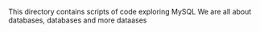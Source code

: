 This directory contains scripts of code exploring MySQL
We are all about databases, databases and more dataases
